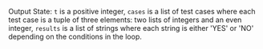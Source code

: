 Output State: `t` is a positive integer, `cases` is a list of test cases where each test case is a tuple of three elements: two lists of integers and an even integer, `results` is a list of strings where each string is either 'YES' or 'NO' depending on the conditions in the loop.